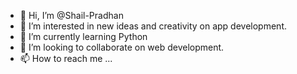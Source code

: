 - 👋 Hi, I’m @Shail-Pradhan
- 👀 I’m interested in new ideas and creativity on app development.
- 🌱 I’m currently learning Python
- 💞️ I’m looking to collaborate on web development.
- 📫 How to reach me ...

<!---
Shail-Pradhan/Shail-Pradhan is a ✨ special ✨ repository because its `README.md` (this file) appears on your GitHub profile.
You can click the Preview link to take a look at your changes.
--->
